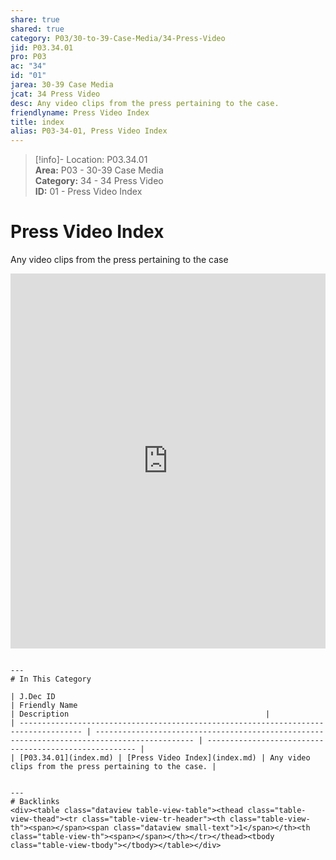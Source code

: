 ```yaml
---  
share: true  
shared: true  
category: P03/30-to-39-Case-Media/34-Press-Video  
jid: P03.34.01  
pro: P03  
ac: "34"  
id: "01"  
jarea: 30-39 Case Media  
jcat: 34 Press Video  
desc: Any video clips from the press pertaining to the case.  
friendlyname: Press Video Index  
title: index  
alias: P03-34-01, Press Video Index  
---  
```

  
>[!info]- Location: P03.34.01  
>**Area:** P03 - 30-39 Case Media  
>**Category:** 34 - 34 Press Video  
>**ID:** 01 - Press Video Index  
  
# Press Video Index  
  
Any video clips from the press pertaining to the case  
   
   
<iframe src="https://drive.google.com/embeddedfolderview?id=1gIw7PRfS9E_BQmYOfsnRcVS7qFx6waP7#list" style="width:100%; height:600px; border:0;"></iframe>  
  
```  
  
---  
# In This Category  
  
| J.Dec ID                                                                             | Friendly Name                                                                                | Description                                            |  
| ------------------------------------------------------------------------------------ | -------------------------------------------------------------------------------------------- | ------------------------------------------------------ |  
| [P03.34.01](index.md) | [Press Video Index](index.md) | Any video clips from the press pertaining to the case. |  
  
  
---  
# Backlinks  
<div><table class="dataview table-view-table"><thead class="table-view-thead"><tr class="table-view-tr-header"><th class="table-view-th"><span></span><span class="dataview small-text">1</span></th><th class="table-view-th"><span></span></th></tr></thead><tbody class="table-view-tbody"></tbody></table></div>